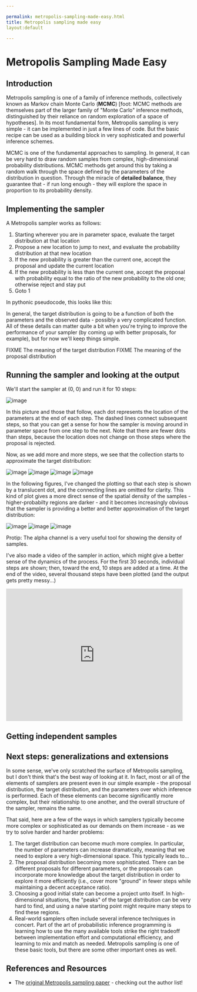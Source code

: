```yaml
---

permalink: metropolis-sampling-made-easy.html
title: Metropolis sampling made easy
layout:default

---
```


# Metropolis Sampling Made Easy

## Introduction
Metropolis sampling is one of a family of inference methods, collectively known as Markov chain Monte Carlo (**MCMC**) [foot: MCMC methods are themselves part of the larger family of "Monte Carlo" inference methods, distinguished by their reliance on random exploration of a space of hypotheses].  In its most fundamental form, Metropolis sampling is very simple - it can be implemented in just a few lines of code. But the basic recipe can be used as a building block in very sophisticated and powerful inference schemes.

MCMC is one of the fundamental approaches to sampling. In general, it can be very hard to draw random samples from complex, high-dimensional probability distributions. MCMC methods get around this by taking a random walk through the space defined by the parameters of the distribution in question. Through the miracle of **detailed balance**, they guarantee that - if run long enough - they will explore the space in proportion to its probability density.

## Implementing the sampler
A Metropolis sampler works as follows:

1. Starting wherever you are in parameter space, evaluate the target distribution at that location
2. Propose a new location to jump to next, and evaluate the probability distribution at that new location
3. If the new probability is greater than the current one, accept the proposal and update the current location
4. If the new probability is less than the current one, accept the proposal with probability equal to the ratio of the new probability to the old one; otherwise reject and stay put
5. Goto 1

In pythonic pseudocode, this looks like this:

<script src="https://gist.github.com/1258210.js?file=gistfile1.py"></script>

In general, the target distribution is going to be a function of both the parameters and the observed data - possibly a very complicated function. All of these details can matter quite a bit when you're trying to improve the performance of your sampler (by coming up with better proposals, for example), but for now we'll keep things simple.

FIXME The meaning of the target distribution
FIXME The meaning of the proposal distribution

## Running the sampler and looking at the output
We'll start the sampler at (0, 0) and run it for 10 steps:

![image](img/metropolis/out_1.png)

In this picture and those that follow, each dot represents the location of the parameters at the end of each step. The dashed lines connect subsequent steps, so that you can get a sense for how the sampler is moving around in parameter space from one step to the next. Note that there are fewer dots than steps, because the location does not change on those steps where the proposal is rejected.

Now, as we add more and more steps, we see that the collection starts to approximate the target distribution:

![image](img/metropolis/out_2.png)
![image](img/metropolis/out_3.png)
![image](img/metropolis/out_4.png)
![image](img/metropolis/out_5.png)

In the following figures, I've changed the plotting so that each step is shown by a translucent dot, and the connecting lines are omitted for clarity. This kind of plot gives a more direct sense of the spatial density of the samples - higher-probabilty regions are darker - and it becomes increasingly obvious that the sampler is providing a better and better approximation of the target distribution:

![image](img/metropolis/out_6.png)
![image](img/metropolis/out_7.png)
![image](img/metropolis/out_8.png)

Protip: The alpha channel is a very useful tool for showing the density of samples.

I've also made a video of the sampler in action, which might give a better sense of the dynamics of the process. For the first 30 seconds, individual steps are shown; then, toward the end, 10 steps are added at a time. At the end of the video, several thousand steps have been plotted (and the output gets pretty messy...)

<iframe width="480" height="360" src="http://www.youtube.com/embed/4I6TaYo9j_Y?rel=0" frameborder="0" allowfullscreen></iframe>

## Getting independent samples

## Next steps: generalizations and extensions

In some sense, we've only scratched the surface of Metropolis sampling, but I don't think that's the best way of looking at it.  In fact, most or all of the elements of samplers are present even in our simple example - the proposal distribution, the target distribution, and the parameters over which inference is performed. Each of these elements can become significantly more complex, but their relationship to one another, and the overall structure of the sampler, remains the same.

That said, here are a few of the ways in which samplers typically become more complex or sophisticated as our demands on them increase - as we try to solve harder and harder problems:

1. The target distribution can become much more complex. In particular, the number of parameters can increase dramatically, meaning that we need to explore a very high-dimensional space. This typically leads to…
2. The proposal distribution becoming more sophisticated. There can be different proposals for different parameters, or the proposals can incorporate more knowledge about the target distribution in order to explore it more efficiently (i.e., cover more "ground" in fewer steps while maintaining a decent acceptance ratio).
3. Choosing a good initial state can become a project unto itself. In high-dimensional situations, the "peaks" of the target distribution can be very hard to find, and using a naive starting point might require many steps to find these regions.
4. Real-world samplers often include several inference techniques in concert. Part of the art of probabilistic inference programming is learning how to use the many available tools strike the right tradeoff between implementation effort and computational efficiency, and learning to mix and match as needed. Metropolis sampling is one of these basic tools, but there are some other important ones as well.

## References and Resources
- The [original Metropolis sampling paper](http://home.gwu.edu/~stroud/classics/Metropolis53.pdf) - checking out the author list!